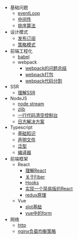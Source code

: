 * 基础问题
  * [eventLoop](basic/eventLoop.md)
  * [中间件](basic/compose.md)
  * [排序算法](basic/sort.md)
* 设计模式
  * [发布订阅](designFormat/eventhub.md)
  * [策略模式](designFormat/strategy.md)
* 前端工程化
  * [babel](3rdlib/babel/index.md)
  * webpack
    * [webpack的问题总结](3rdlib/webpack/summary.md)
    * [webpack打包](3rdlib/webpack/analyze.md)
    * [webpack代码分割](3rdlib/webpack/codeSplit.md)
* SSR
  * [理解SSR](ssr/ssr.md)
* NodeJS
  * [node stream](node/stream.md)
  * [zlib](node/zlib.md)
  * [一行代码清空控制台](node/clearConsole.md)
  * [日志解决方案](node/log.md)
* Typescript
  * [基础知识](typescript/basicKnowledge.md)
  * [声明文件](typescript/declaration.md)
  * [泛型](typescript/generic.md)
  * [编译器](typescript/tsCompiler.md)
* 前端框架
  * React
    * [理解React](3rdlib/react/general.md)
    * [关于Fiber](3rdlib/react/fiber.md)
    * [Hooks](3rdlib/react/hooks.md)
    * [实现一个简易版的React](3rdlib/react/buildYourOwnReact.md)
    * [redux原理](3rdlib/react/redux)
  * Vue 
    * [slot基础](3rdlib/vue/slot.md)
    * [vue中的form](3rdlib/vue/form.md)
* 网络
  * [http](net/http.md)
  * [nginx负载均衡策略](net/nginx.md)
  